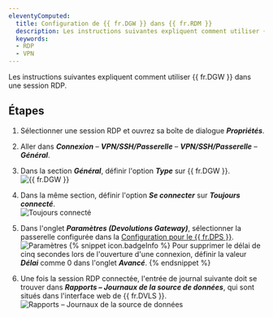 ```yaml
---
eleventyComputed:
  title: Configuration de {{ fr.DGW }} dans {{ fr.RDM }}
  description: Les instructions suivantes expliquent comment utiliser {{ fr.DGW }} dans une session RDP.
  keywords:
  - RDP
  - VPN
---
```

Les instructions suivantes expliquent comment utiliser {{ fr.DGW }} dans une session RDP.

## Étapes 

1. Sélectionner une session RDP et ouvrez sa boîte de dialogue ***Propriétés***. 
1. Aller dans ***Connexion*** – ***VPN/SSH/Passerelle*** – ***VPN/SSH/Passerelle*** – ***Général***.
1. Dans la section ***Général***, définir l'option ***Type*** sur {{ fr.DGW }}.  
![{{ fr.DGW }}](/img/fr/server/DGW0008.png) 
1. Dans la même section, définir l'option ***Se connecter*** sur ***Toujours connecté***.  
![Toujours connecté](/img/fr/server/DGW0009.png) 
1. Dans l'onglet ***Paramètres (Devolutions Gateway)***, sélectionner la passerelle configurée dans la [Configuration pour le {{ fr.DPS }}](/fr/server/dgw/server-configuration/).  
![Paramètres](/img/fr/server/DGW0007.png) 
{% snippet icon.badgeInfo %}
Pour supprimer le délai de cinq secondes lors de l'ouverture d'une connexion, définir la valeur ***Délai*** comme 0 dans l'onglet ***Avancé***.
{% endsnippet %}  

6. Une fois la session RDP connectée, l'entrée de journal suivante doit se trouver dans ***Rapports – Journaux de la source de données***, qui sont situés dans l'interface web de {{ fr.DVLS }}.  
![Rapports – Journaux de la source de données](/img/fr/server/DGW0010.png) 
